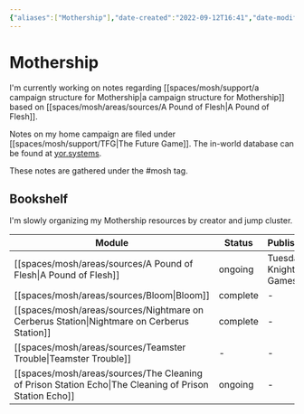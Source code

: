 ```yaml
---
{"aliases":["Mothership"],"date-created":"2022-09-12T16:41","date-modified":"2023-04-18T17:15","dg-publish":true,"linter-yaml-title-alias":"Mothership","tags":["mosh"],"title":"Mothership","permalink":"/spaces/mosh/mocs/mothership/","dgPassFrontmatter":true}
---
```



# Mothership

I'm currently working on notes regarding [[spaces/mosh/support/a campaign structure for Mothership\|a campaign structure for Mothership]] based on [[spaces/mosh/areas/sources/A Pound of Flesh\|A Pound of Flesh]].

Notes on my home campaign are filed under [[spaces/mosh/support/TFG\|The Future Game]]. The in-world database can be found at [yor.systems](https://yor.systems).

These notes are gathered under the #mosh tag.

## Bookshelf

I'm slowly organizing my Mothership resources by creator and jump cluster.

| Module                                                                                                    | Status   | Publisher            | Cluster                                   |
| --------------------------------------------------------------------------------------------------------- | -------- | -------------------- | ----------------------------------------- |
| [[spaces/mosh/areas/sources/A Pound of Flesh\|A Pound of Flesh]]                                       | ongoing  | Tuesday Knight Games | [[spaces/mosh/support/32819L\|32819L]] |
| [[spaces/mosh/areas/sources/Bloom\|Bloom]]                                                             | complete | \-                   | [[spaces/mosh/support/32819L\|32819L]] |
| [[spaces/mosh/areas/sources/Nightmare on Cerberus Station\|Nightmare on Cerberus Station]]             | complete | \-                   | [[spaces/mosh/support/32819L\|32819L]] |
| [[spaces/mosh/areas/sources/Teamster Trouble\|Teamster Trouble]]                                       | \-       | \-                   | \-                                        |
| [[spaces/mosh/areas/sources/The Cleaning of Prison Station Echo\|The Cleaning of Prison Station Echo]] | ongoing  | \-                   | [[encounters/Magnum\|Magnum]]          |

